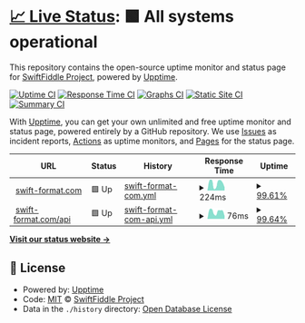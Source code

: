 # [📈 Live Status](https://status.swift-format.com): <!--live status--> **🟩 All systems operational**

This repository contains the open-source uptime monitor and status page for [SwiftFiddle Project](https://swiftfiddle.com/), powered by [Upptime](https://github.com/upptime/upptime).

[![Uptime CI](https://github.com/SwiftFiddle/status.swift-format.com/workflows/Uptime%20CI/badge.svg)](https://github.com/SwiftFiddle/status.swift-format.com/actions?query=workflow%3A%22Uptime+CI%22)
[![Response Time CI](https://github.com/SwiftFiddle/status.swift-format.com/workflows/Response%20Time%20CI/badge.svg)](https://github.com/SwiftFiddle/status.swift-format.com/actions?query=workflow%3A%22Response+Time+CI%22)
[![Graphs CI](https://github.com/SwiftFiddle/status.swift-format.com/workflows/Graphs%20CI/badge.svg)](https://github.com/SwiftFiddle/status.swift-format.com/actions?query=workflow%3A%22Graphs+CI%22)
[![Static Site CI](https://github.com/SwiftFiddle/status.swift-format.com/workflows/Static%20Site%20CI/badge.svg)](https://github.com/SwiftFiddle/status.swift-format.com/actions?query=workflow%3A%22Static+Site+CI%22)
[![Summary CI](https://github.com/SwiftFiddle/status.swift-format.com/workflows/Summary%20CI/badge.svg)](https://github.com/SwiftFiddle/status.swift-format.com/actions?query=workflow%3A%22Summary+CI%22)

With [Upptime](https://upptime.js.org), you can get your own unlimited and free uptime monitor and status page, powered entirely by a GitHub repository. We use [Issues](https://github.com/SwiftFiddle/status.swift-format.com/issues) as incident reports, [Actions](https://github.com/SwiftFiddle/status.swift-format.com/actions) as uptime monitors, and [Pages](https://status.swift-format.com) for the status page.

<!--start: status pages-->
<!-- This summary is generated by Upptime (https://github.com/upptime/upptime) -->
<!-- Do not edit this manually, your changes will be overwritten -->
<!-- prettier-ignore -->
| URL | Status | History | Response Time | Uptime |
| --- | ------ | ------- | ------------- | ------ |
| <img alt="" src="https://icons.duckduckgo.com/ip3/swift-format.com.ico" height="13"> [swift-format.com](https://swift-format.com/) | 🟩 Up | [swift-format-com.yml](https://github.com/SwiftFiddle/status.swift-format.com/commits/HEAD/history/swift-format-com.yml) | <details><summary><img alt="Response time graph" src="./graphs/swift-format-com/response-time-week.png" height="20"> 224ms</summary><br><a href="https://status.swift-format.com/history/swift-format-com"><img alt="Response time 309" src="https://img.shields.io/endpoint?url=https%3A%2F%2Fraw.githubusercontent.com%2FSwiftFiddle%2Fstatus.swift-format.com%2FHEAD%2Fapi%2Fswift-format-com%2Fresponse-time.json"></a><br><a href="https://status.swift-format.com/history/swift-format-com"><img alt="24-hour response time 210" src="https://img.shields.io/endpoint?url=https%3A%2F%2Fraw.githubusercontent.com%2FSwiftFiddle%2Fstatus.swift-format.com%2FHEAD%2Fapi%2Fswift-format-com%2Fresponse-time-day.json"></a><br><a href="https://status.swift-format.com/history/swift-format-com"><img alt="7-day response time 224" src="https://img.shields.io/endpoint?url=https%3A%2F%2Fraw.githubusercontent.com%2FSwiftFiddle%2Fstatus.swift-format.com%2FHEAD%2Fapi%2Fswift-format-com%2Fresponse-time-week.json"></a><br><a href="https://status.swift-format.com/history/swift-format-com"><img alt="30-day response time 231" src="https://img.shields.io/endpoint?url=https%3A%2F%2Fraw.githubusercontent.com%2FSwiftFiddle%2Fstatus.swift-format.com%2FHEAD%2Fapi%2Fswift-format-com%2Fresponse-time-month.json"></a><br><a href="https://status.swift-format.com/history/swift-format-com"><img alt="1-year response time 318" src="https://img.shields.io/endpoint?url=https%3A%2F%2Fraw.githubusercontent.com%2FSwiftFiddle%2Fstatus.swift-format.com%2FHEAD%2Fapi%2Fswift-format-com%2Fresponse-time-year.json"></a></details> | <details><summary><a href="https://status.swift-format.com/history/swift-format-com">99.61%</a></summary><a href="https://status.swift-format.com/history/swift-format-com"><img alt="All-time uptime 99.42%" src="https://img.shields.io/endpoint?url=https%3A%2F%2Fraw.githubusercontent.com%2FSwiftFiddle%2Fstatus.swift-format.com%2FHEAD%2Fapi%2Fswift-format-com%2Fuptime.json"></a><br><a href="https://status.swift-format.com/history/swift-format-com"><img alt="24-hour uptime 97.26%" src="https://img.shields.io/endpoint?url=https%3A%2F%2Fraw.githubusercontent.com%2FSwiftFiddle%2Fstatus.swift-format.com%2FHEAD%2Fapi%2Fswift-format-com%2Fuptime-day.json"></a><br><a href="https://status.swift-format.com/history/swift-format-com"><img alt="7-day uptime 99.61%" src="https://img.shields.io/endpoint?url=https%3A%2F%2Fraw.githubusercontent.com%2FSwiftFiddle%2Fstatus.swift-format.com%2FHEAD%2Fapi%2Fswift-format-com%2Fuptime-week.json"></a><br><a href="https://status.swift-format.com/history/swift-format-com"><img alt="30-day uptime 99.39%" src="https://img.shields.io/endpoint?url=https%3A%2F%2Fraw.githubusercontent.com%2FSwiftFiddle%2Fstatus.swift-format.com%2FHEAD%2Fapi%2Fswift-format-com%2Fuptime-month.json"></a><br><a href="https://status.swift-format.com/history/swift-format-com"><img alt="1-year uptime 99.34%" src="https://img.shields.io/endpoint?url=https%3A%2F%2Fraw.githubusercontent.com%2FSwiftFiddle%2Fstatus.swift-format.com%2FHEAD%2Fapi%2Fswift-format-com%2Fuptime-year.json"></a></details>
| <img alt="" src="https://icons.duckduckgo.com/ip3/swift-format.com.ico" height="13"> [swift-format.com/api](https://swift-format.com/api) | 🟩 Up | [swift-format-com-api.yml](https://github.com/SwiftFiddle/status.swift-format.com/commits/HEAD/history/swift-format-com-api.yml) | <details><summary><img alt="Response time graph" src="./graphs/swift-format-com-api/response-time-week.png" height="20"> 76ms</summary><br><a href="https://status.swift-format.com/history/swift-format-com-api"><img alt="Response time 141" src="https://img.shields.io/endpoint?url=https%3A%2F%2Fraw.githubusercontent.com%2FSwiftFiddle%2Fstatus.swift-format.com%2FHEAD%2Fapi%2Fswift-format-com-api%2Fresponse-time.json"></a><br><a href="https://status.swift-format.com/history/swift-format-com-api"><img alt="24-hour response time 73" src="https://img.shields.io/endpoint?url=https%3A%2F%2Fraw.githubusercontent.com%2FSwiftFiddle%2Fstatus.swift-format.com%2FHEAD%2Fapi%2Fswift-format-com-api%2Fresponse-time-day.json"></a><br><a href="https://status.swift-format.com/history/swift-format-com-api"><img alt="7-day response time 76" src="https://img.shields.io/endpoint?url=https%3A%2F%2Fraw.githubusercontent.com%2FSwiftFiddle%2Fstatus.swift-format.com%2FHEAD%2Fapi%2Fswift-format-com-api%2Fresponse-time-week.json"></a><br><a href="https://status.swift-format.com/history/swift-format-com-api"><img alt="30-day response time 427" src="https://img.shields.io/endpoint?url=https%3A%2F%2Fraw.githubusercontent.com%2FSwiftFiddle%2Fstatus.swift-format.com%2FHEAD%2Fapi%2Fswift-format-com-api%2Fresponse-time-month.json"></a><br><a href="https://status.swift-format.com/history/swift-format-com-api"><img alt="1-year response time 149" src="https://img.shields.io/endpoint?url=https%3A%2F%2Fraw.githubusercontent.com%2FSwiftFiddle%2Fstatus.swift-format.com%2FHEAD%2Fapi%2Fswift-format-com-api%2Fresponse-time-year.json"></a></details> | <details><summary><a href="https://status.swift-format.com/history/swift-format-com-api">99.64%</a></summary><a href="https://status.swift-format.com/history/swift-format-com-api"><img alt="All-time uptime 99.46%" src="https://img.shields.io/endpoint?url=https%3A%2F%2Fraw.githubusercontent.com%2FSwiftFiddle%2Fstatus.swift-format.com%2FHEAD%2Fapi%2Fswift-format-com-api%2Fuptime.json"></a><br><a href="https://status.swift-format.com/history/swift-format-com-api"><img alt="24-hour uptime 97.47%" src="https://img.shields.io/endpoint?url=https%3A%2F%2Fraw.githubusercontent.com%2FSwiftFiddle%2Fstatus.swift-format.com%2FHEAD%2Fapi%2Fswift-format-com-api%2Fuptime-day.json"></a><br><a href="https://status.swift-format.com/history/swift-format-com-api"><img alt="7-day uptime 99.64%" src="https://img.shields.io/endpoint?url=https%3A%2F%2Fraw.githubusercontent.com%2FSwiftFiddle%2Fstatus.swift-format.com%2FHEAD%2Fapi%2Fswift-format-com-api%2Fuptime-week.json"></a><br><a href="https://status.swift-format.com/history/swift-format-com-api"><img alt="30-day uptime 99.81%" src="https://img.shields.io/endpoint?url=https%3A%2F%2Fraw.githubusercontent.com%2FSwiftFiddle%2Fstatus.swift-format.com%2FHEAD%2Fapi%2Fswift-format-com-api%2Fuptime-month.json"></a><br><a href="https://status.swift-format.com/history/swift-format-com-api"><img alt="1-year uptime 99.38%" src="https://img.shields.io/endpoint?url=https%3A%2F%2Fraw.githubusercontent.com%2FSwiftFiddle%2Fstatus.swift-format.com%2FHEAD%2Fapi%2Fswift-format-com-api%2Fuptime-year.json"></a></details>

<!--end: status pages-->

[**Visit our status website →**](https://status.swift-format.com)

## 📄 License

- Powered by: [Upptime](https://github.com/upptime/upptime)
- Code: [MIT](./LICENSE) © [SwiftFiddle Project](https://swiftfiddle.com/)
- Data in the `./history` directory: [Open Database License](https://opendatacommons.org/licenses/odbl/1-0/)
